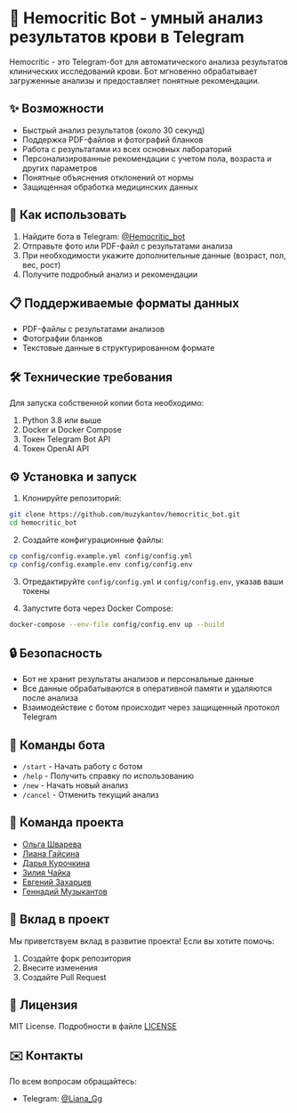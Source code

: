 # 🧪 Hemocritic Bot - умный анализ результатов крови в Telegram

Hemocritic - это Telegram-бот для автоматического анализа результатов клинических исследований крови. Бот мгновенно обрабатывает загруженные анализы и предоставляет понятные рекомендации.

## ✨ Возможности

- Быстрый анализ результатов (около 30 секунд)
- Поддержка PDF-файлов и фотографий бланков
- Работа с результатами из всех основных лабораторий
- Персонализированные рекомендации с учетом пола, возраста и других параметров
- Понятные объяснения отклонений от нормы
- Защищенная обработка медицинских данных

## 🚀 Как использовать

1. Найдите бота в Telegram: [@Hemocritic_bot](https://t.me/Hemocritic_bot)
2. Отправьте фото или PDF-файл с результатами анализа
3. При необходимости укажите дополнительные данные (возраст, пол, вес, рост)
4. Получите подробный анализ и рекомендации

## 📋 Поддерживаемые форматы данных

- PDF-файлы с результатами анализов
- Фотографии бланков
- Текстовые данные в структурированном формате

## 🛠 Технические требования

Для запуска собственной копии бота необходимо:

1. Python 3.8 или выше
2. Docker и Docker Compose
3. Токен Telegram Bot API
4. Токен OpenAI API

## ⚙️ Установка и запуск

1. Клонируйте репозиторий:
```bash
git clone https://github.com/muzykantov/hemocritic_bot.git
cd hemocritic_bot
```

2. Создайте конфигурационные файлы:
```bash
cp config/config.example.yml config/config.yml
cp config/config.example.env config/config.env
```

3. Отредактируйте `config/config.yml` и `config/config.env`, указав ваши токены

4. Запустите бота через Docker Compose:
```bash
docker-compose --env-file config/config.env up --build
```

## 🔒 Безопасность

- Бот не хранит результаты анализов и персональные данные
- Все данные обрабатываются в оперативной памяти и удаляются после анализа
- Взаимодействие с ботом происходит через защищенный протокол Telegram

## 📝 Команды бота

- `/start` - Начать работу с ботом
- `/help` - Получить справку по использованию
- `/new` - Начать новый анализ
- `/cancel` - Отменить текущий анализ

## 👥 Команда проекта

- [Ольга Шварева](https://t.me/OlgaShvareva)
- [Лиана Гайсина](https://t.me/Liana_Gg)
- [Дарья Курочкина](https://t.me/Smile_Week)
- [Зилия Чайка](https://t.me/alivamira)
- [Евгений Захарцев](https://t.me/DjoniZZZZ)
- [Геннадий Музыкантов](https://t.me/muzykantov)

## 🤝 Вклад в проект

Мы приветствуем вклад в развитие проекта! Если вы хотите помочь:

1. Создайте форк репозитория
2. Внесите изменения
3. Создайте Pull Request

## 📜 Лицензия

MIT License. Подробности в файле [LICENSE](LICENSE)

## ✉️ Контакты

По всем вопросам обращайтесь:
- Telegram: [@Liana_Gg](https://t.me/Liana_Gg)